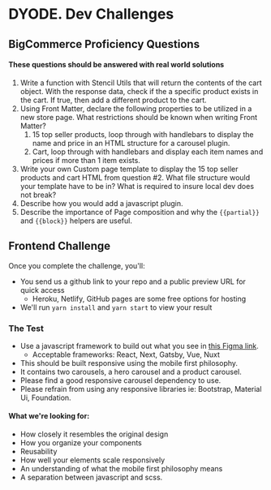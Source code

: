 # DYODE. Dev Challenges

## BigCommerce Proficiency Questions

#### These questions should be answered with real world solutions

1. Write a function with Stencil Utils that will return the contents of the cart object. With the response data, check if the a specific product exists in the cart. If true, then add a different product to the cart.
2. Using Front Matter, declare the following properties to be utilized in a new store page. What restrictions should be known when writing Front Matter?
   1. 15 top seller products, loop through with handlebars to display the name and price in an HTML structure for a carousel plugin.
   2. Cart, loop through with handlebars and display each item names and prices if more than 1 item exists.
3. Write your own Custom page template to display the 15 top seller products and cart HTML from question #2. What file structure would your template have to be in? What is required to insure local dev does not break?
4. Describe how you would add a javascript plugin.
5. Describe the importance of Page composition and why the `{{partial}}` and `{{block}}` helpers are useful.

## Frontend Challenge

Once you complete the challenge, you'll:

- You send us a github link to your repo and a public preview URL for quick access
  - Heroku, Netlify, GitHub pages are some free options for hosting
- We'll run `yarn install` and `yarn start` to view your result

### The Test

- Use a javascript framework to build out what you see in [this Figma link](https://www.figma.com/file/3LB4kjUhhXVN1cBU2QPIpu/DYODE-Developer-Test?node-id=0%3A1).
  - Acceptable frameworks: React, Next, Gatsby, Vue, Nuxt
- This should be built responsive using the mobile first philosophy.
- It contains two carousels, a hero carousel and a product carousel.
- Please find a good responsive carousel dependency to use.
- Please refrain from using any responsive libraries ie: Bootstrap, Material Ui, Foundation.

#### What we're looking for:

- How closely it resembles the original design
- How you organize your components
- Reusability
- How well your elements scale responsively
- An understanding of what the mobile first philosophy means
- A separation between javascript and scss.
